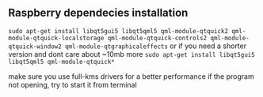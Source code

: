 ## Raspberry dependecies installation

`sudo apt-get install libqt5gui5 libqt5qml5 qml-module-qtquick2 qml-module-qtquick-localstorage qml-module-qtquick-controls2 qml-module-qtquick-window2 qml-module-qtgraphicaleffects`
or if you need a shorter version and dont care about ~10mb more
`sudo apt-get install libqt5gui5 libqt5qml5 qml-module-qtquick*`

make sure you use full-kms drivers for a better performance
if the program not opening, try to start it from terminal
